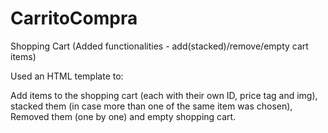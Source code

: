 # CarritoCompra
Shopping Cart (Added functionalities - add(stacked)/remove/empty cart items)

Used an HTML template to: 

Add items to the shopping cart (each with their own ID, price tag and img), stacked them (in case more than one of the same item was chosen),
Removed them (one by one) and empty shopping cart. 



